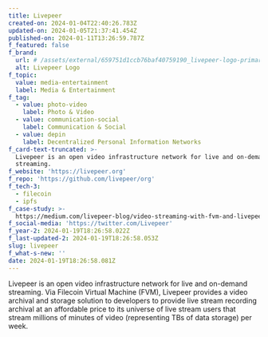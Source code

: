 ```yaml
---
title: Livepeer
created-on: 2024-01-04T22:40:26.783Z
updated-on: 2024-01-05T21:37:41.454Z
published-on: 2024-01-11T13:26:59.787Z
f_featured: false
f_brand:
  url: # /assets/external/659751d1ccb76baf40759190_livepeer-logo-primary-1200px-white-transparent-computer-backpack.png
  alt: Livepeer Logo
f_topic:
  value: media-entertainment
  label: Media & Entertainment
f_tag:
  - value: photo-video
    label: Photo & Video
  - value: communication-social
    label: Communication & Social
  - value: depin
    label: Decentralized Personal Information Networks
f_card-text-truncated: >-
  Livepeer is an open video infrastructure network for live and on-demand
  streaming.
f_website: 'https://livepeer.org'
f_repo: 'https://github.com/livepeer/org'
f_tech-3:
  - filecoin
  - ipfs
f_case-study: >-
  https://medium.com/livepeer-blog/video-streaming-with-fvm-and-livepeer-5646eee1ba78
f_social-media: 'https://twitter.com/Livepeer'
f_year-2: 2024-01-19T18:26:58.022Z
f_last-updated-2: 2024-01-19T18:26:58.053Z
slug: livepeer
f_what-s-new: ''
date: 2024-01-19T18:26:58.081Z
---
```


Livepeer is an open video infrastructure network for live and on-demand streaming. Via Filecoin Virtual Machine (FVM), Livepeer provides a video archival and storage solution to developers to provide live stream recording archival at an affordable price to its universe of live stream users that stream millions of minutes of video (representing TBs of data storage) per week.
